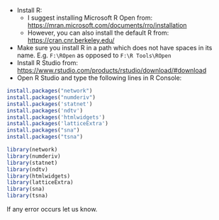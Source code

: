 * Install R:
	- I suggest installing Microsoft R Open from: https://mran.microsoft.com/documents/rro/installation
	- However, you can also install the default R from: https://cran.cnr.berkeley.edu/
* Make sure you install R in a path which does not have spaces in its name. E.g. `F:\ROpen` as opposed to `F:\R Tools\ROpen`	
* Install R Studio from: https://www.rstudio.com/products/rstudio/download/#download
* Open R Studio and type the following lines in R Console: 
```r
install.packages("network")
install.packages("numderiv")
install.packages('statnet')
install.packages('ndtv')
install.packages('htmlwidgets')
install.packages('latticeExtra')
install.packages("sna")
install.packages("tsna")

library(network)
library(numderiv)
library(statnet)
library(ndtv)
library(htmlwidgets)
library(latticeExtra)
library(sna)
library(tsna)

```

If any error occurs let us know. 